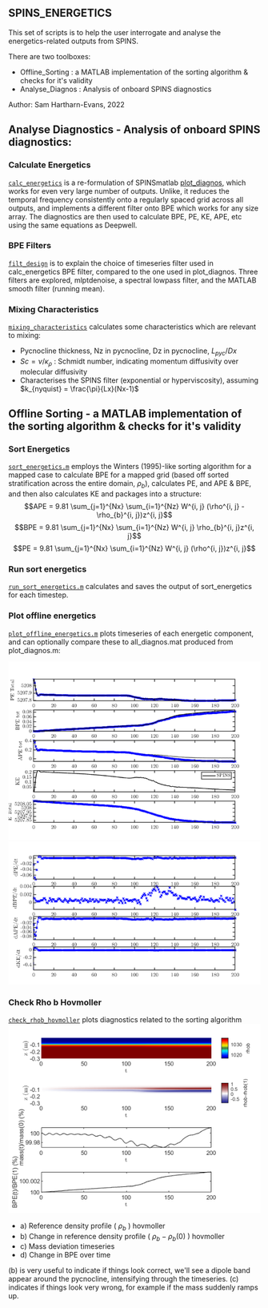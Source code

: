 ## SPINS_ENERGETICS
This set of scripts is to help the user interrogate and analyse the energetics-related outputs from SPINS. 

There are two toolboxes:
- Offline\_Sorting : a MATLAB implementation of the sorting algorithm \& checks for it's validity
- Analyse\_Diagnos : Analysis of onboard SPINS diagnostics

Author: Sam Hartharn-Evans, 2022

## Analyse Diagnostics - Analysis of onboard SPINS diagnostics:
### Calculate Energetics
[`calc_energetics`](./Analyse_Diagnos/calc_energetics.m) is a re-formulation of SPINSmatlab [plot_diagnos](https://git.uwaterloo.ca/ddeepwel/SPINSmatlab/-/blob/master/plotting/plot_diagnos.m), which works for even very large number of outputs. Unlike, it reduces the temporal frequency consistently onto a regularly spaced grid across all outputs, and implements a different filter onto BPE which works for any size array. The diagnostics are then used to calculate  BPE, PE, KE, APE, etc using the same equations as Deepwell.

### BPE Filters
[`filt_design`](./Analyse_Diagnos/filt_design.m) is to explain the choice of timeseries filter used in calc_energetics BPE filter, compared to the one used in plot_diagnos. Three filters are explored, mlptdenoise, a spectral lowpass filter, and the MATLAB smooth filter (running mean). 

### Mixing Characteristics
[`mixing_characteristics`](./Analyse_Diagnos/mixing_characteristics.m) calculates some characteristics which are
 relevant to mixing:
 - Pycnocline thickness, Nz in pycnocline, Dz in pycnocline, $L_{pyc}/Dx$
 - $Sc = \nu/\kappa_{\rho}$ : Schmidt number, indicating momentum diffusivity over molecular diffusivity
 - Characterises the SPINS filter (exponential or hyperviscosity), assuming $k_{nyquist} = \frac{\pi}{Lx}(Nx-1)$

## Offline Sorting - a MATLAB implementation of the sorting algorithm \& checks for it's validity
### Sort Energetics
[`sort_energetics.m`](./Offline_Sorting/sort_energetics.m) employs the Winters (1995)-like sorting algorithm for a
mapped case to calculate BPE for a mapped grid (based off sorted stratification across the entire domain, $\rho_b$), calculates PE, and APE & BPE, and then also calculates KE and packages into a structure:
 $$APE = 9.81 \sum_{j=1}^{Nx} \sum_{i=1}^{Nz} W^{i, j} (\rho^{i, j} - \rho_{b}^{i, j})z^{i, j}$$
 $$BPE = 9.81 \sum_{j=1}^{Nx} \sum_{i=1}^{Nz} W^{i, j} \rho_{b}^{i, j}z^{i, j}$$
 $$PE = 9.81 \sum_{j=1}^{Nx} \sum_{i=1}^{Nz} W^{i, j} (\rho^{i, j})z^{i, j}$$

### Run sort energetics
[`run_sort_energetics.m`](./Offline_Sorting/run_sort_energetics.m) calculates and saves the output of sort\_energetics for each timestep.

### Plot offline energetics
[`plot_offline_energetics.m`](./Offline_Sorting/plot_offline_energetics.m) plots timeseries of each energetic component, and can optionally compare these to all_diagnos.mat produced from plot_diagnos.m:

![<img width="15px"/>](./Offline_Sorting/offline_energetics1.png)
![offline_energetics2](./Offline_Sorting/offline_energetics2.png)



### Check Rho b Hovmoller
[`check_rhob_hovmoller`](./Offline_Sorting/check_rhob_hovmoller.m) plots diagnostics related to the sorting algorithm
![SortingDiagnostics](./Offline_Sorting/rhob_plot.png)
- a) Reference density profile ( $\rho_b$ ) hovmoller
- b) Change in reference density profile ( $\rho_b - \rho_b(0)$ ) hovmoller
- c) Mass deviation timeseries
- d) Change in BPE over time

(b) is very useful to indicate if things look correct, we'll see a dipole band appear around the pycnocline, intensifying through the timeseries. (c) indicates if things look very wrong, for example if the mass suddenly ramps up. 
